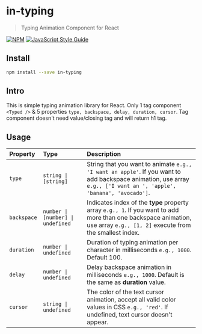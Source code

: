 # in-typing

> Typing Animation Component for React

[![NPM](https://img.shields.io/npm/v/in-typing.svg)](https://www.npmjs.com/package/in-typing) [![JavaScript Style Guide](https://img.shields.io/badge/code_style-standard-brightgreen.svg)](https://standardjs.com)

## Install

```bash
npm install --save in-typing
```

## Intro

This is simple typing animation library for React. Only 1 tag component ``` <Typed /> ``` & 5 properties ``` type, backspace, delay, duration, cursor ```. Tag component doesn't need value/closing tag and will return h1 tag.

## Usage

| Property | Type     | Description                |
| :-------- | :------- | :------------------------- |
| `type` | `string \| [string]` | String that you want to animate `e.g., 'I want an apple'`. If you want to add backspace animation, use array `e.g., ['I want an ', 'apple', 'banana', 'avocado']`. |
| `backspace` | `number \| [number] \| undefined` | Indicates index of the **type** property array `e.g., 1`. If you want to add more than one backspace animation, use array `e.g., [1, 2]` execute from the smallest index. |
| `duration` | `number \| undefined` | Duration of typing animation per character in milliseconds `e.g., 1000`. Default 100. |
| `delay` | `number \| undefined` | Delay backspace animation in milliseconds `e.g., 1000`. Default is the same as **duration** value. |
| `cursor` | `string \| undefined` | The color of the text cursor animation, accept all valid color values in CSS `e.g., 'red'`. If undefined, text cursor doesn't appear. |
